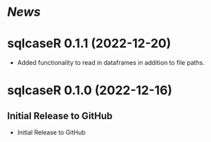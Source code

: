 # *News*

# sqlcaseR 0.1.1 (2022-12-20)

* Added functionality to read in dataframes in addition to file paths.

# sqlcaseR 0.1.0 (2022-12-16)

## Initial Release to GitHub

* Initial Release to GitHub
